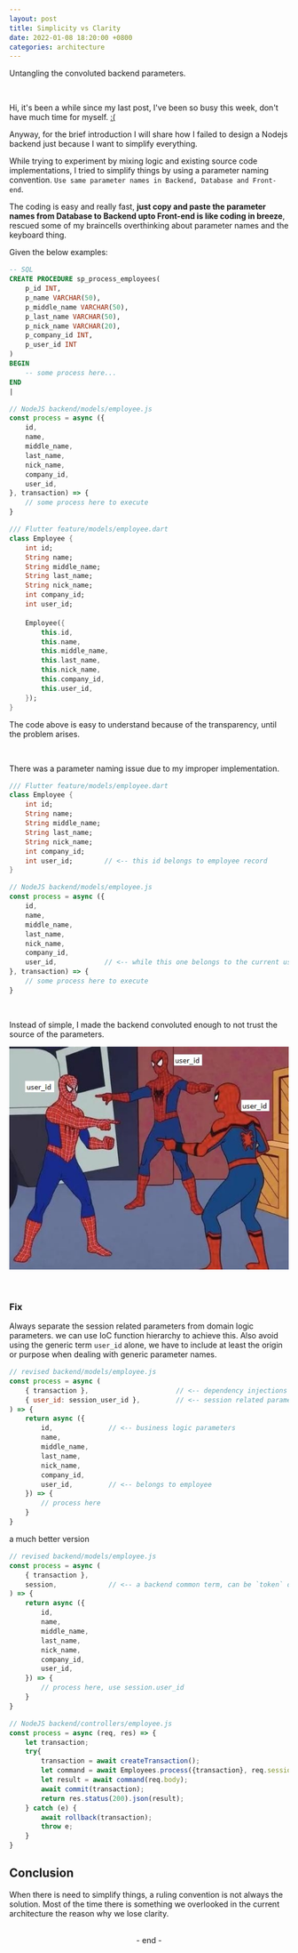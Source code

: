 ```yaml
---
layout: post
title: Simplicity vs Clarity
date: 2022-01-08 18:20:00 +0800
categories: architecture
---
```

Untangling the convoluted backend parameters.

<br>

Hi, it's been a while since my last post, I've been so busy this week, don't have much time for myself. [:(](# "jk :D, it is my hobby to create programs.")

Anyway, for the brief introduction I will share how I failed to design a Nodejs backend just because I want to simplify everything.

While trying to experiment by mixing logic and existing source code implementations,
I tried to simplify things by using a parameter naming convention. `Use same parameter names in Backend, Database and Front-end`.

The coding is easy and really fast, **just copy and paste the parameter names from Database to Backend upto Front-end is like coding in breeze**, rescued some of my braincells overthinking about parameter names and the keyboard thing.


Given the below examples:
```sql
-- SQL
CREATE PROCEDURE sp_process_employees(
    p_id INT,
    p_name VARCHAR(50),
    p_middle_name VARCHAR(50),
    p_last_name VARCHAR(50),
    p_nick_name VARCHAR(20),
    p_company_id INT,
    p_user_id INT
) 
BEGIN
    -- some process here...
END
|
```
```js
// NodeJS backend/models/employee.js
const process = async ({
    id,
    name,
    middle_name,
    last_name,
    nick_name,
    company_id,
    user_id,
}, transaction) => {
    // some process here to execute
}
```
```dart
/// Flutter feature/models/employee.dart
class Employee {
    int id;
    String name;
    String middle_name;
    String last_name;
    String nick_name;
    int company_id;
    int user_id;

    Employee({
        this.id,
        this.name,
        this.middle_name,
        this.last_name,
        this.nick_name,
        this.company_id,
        this.user_id,
    });
}
```

The code above is easy to understand because of the transparency, until the problem arises.  

<br>

There was a parameter naming issue due to my improper implementation.

```dart
/// Flutter feature/models/employee.dart
class Employee {
    int id;
    String name;
    String middle_name;
    String last_name;
    String nick_name;
    int company_id;
    int user_id;        // <-- this id belongs to employee record
}
```
```js
// NodeJS backend/models/employee.js
const process = async ({
    id,
    name,
    middle_name,
    last_name,
    nick_name,
    company_id,     
    user_id,            // <-- while this one belongs to the current user, intended for [created|modified]_by_id
}, transaction) => {
    // some process here to execute
}
```

<br>

Instead of simple, I made the backend convoluted enough to not trust the source of the parameters.


![spiders.jpg](/assets/images/spidermans.jpg)

<br>

### Fix
Always separate the session related parameters from domain logic parameters. we can use IoC function hierarchy to achieve this. Also avoid using the generic term `user_id` alone, we have to include at least the origin or purpose when dealing with generic parameter names.

```js
// revised backend/models/employee.js
const process = async (
    { transaction },                      // <-- dependency injections
    { user_id: session_user_id },         // <-- session related parameters
) => {
    return async ({
        id,              // <-- business logic parameters
        name,
        middle_name,
        last_name,
        nick_name,
        company_id,
        user_id,         // <-- belongs to employee
    }) => {
        // process here
    }
}
```

a much better version
```js
// revised backend/models/employee.js
const process = async (
    { transaction },
    session,             // <-- a backend common term, can be `token` or `claims`
) => {
    return async ({
        id,
        name,
        middle_name,
        last_name,
        nick_name,
        company_id,
        user_id,
    }) => {
        // process here, use session.user_id
    }
}
```
```js
// NodeJS backend/controllers/employee.js
const process = async (req, res) => {
    let transaction;
    try{
        transaction = await createTransaction();
        let command = await Employees.process({transaction}, req.session);
        let result = await command(req.body);
        await commit(transaction);
        return res.status(200).json(result);
    } catch (e) {
        await rollback(transaction);
        throw e;
    }
}
```

## Conclusion
When there is need to simplify things, a ruling convention is not always the solution.
Most of the time there is something we overlooked in the current architecture the reason why we lose clarity.

<br>

<center>- end -</center>
